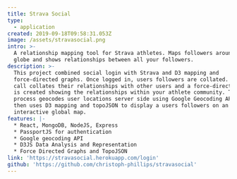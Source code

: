 ```yaml
---
title: Strava Social
type:
  - application
created: 2019-09-18T09:58:31.053Z
image: /assets/stravasocial.png
intro: >-
  A relationship mapping tool for Strava athletes. Maps followers around the
  globe and shows relationships between all your followers.
description: >-
  This project combined social login with Strava and D3 mapping and
  force-directed graphs. Once logged in, users followers are collated. An API
  call collates their relationships with other users and a force-directed graph
  is created showing the relationships within your athlete community. The next
  process geocodes user locations server side using Google Geocoding API, and
  then uses D3 mapping and topoJSON to display a users followers on an
  interactive global map.
features: |-
  * React, MongoDB, NodeJS, Express
  * PassportJS for authentication
  * Google geocoding API
  * D3JS Data Analysis and Representation
  * Force Directed Graphs and TopoJSON
link: 'https://stravasocial.herokuapp.com/login'
github: 'https://github.com/christoph-phillips/stravasocial'
---
```


